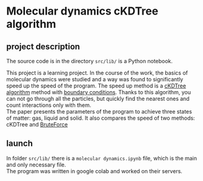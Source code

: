 # Molecular dynamics cKDTree algorithm 
## project description

The source code is in the directory ```src/lib/``` is a Python notebook.

This project is a learning project. In the course of the work, the basics of molecular dynamics were studied and a way was found to significantly speed up the speed of the program. The speed up method is a [cKDTree algorithm](https://en.wikipedia.org/wiki/K-d_tree) method with [boundary conditions](https://docs.scipy.org/doc/scipy/reference/generated/scipy.spatial.cKDTree.html). Thanks to this algorithm, you can not go through all the particles, but quickly find the nearest ones and count interactions only with them. <br>
The paper presents the parameters of the program to achieve three states of matter: gas, liquid and solid. It also compares the speed of two methods: cKDTree and [BruteForce](https://en.wikipedia.org/wiki/Brute-force_search)

## launch
In folder ```src/lib/``` there is a ```molecular dynamics.ipynb``` file, which is the main and only necessary file. <br>
The program was written in google colab and worked on their servers.